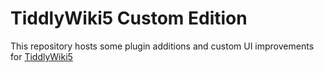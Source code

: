 # TiddlyWiki5 Custom Edition

This repository hosts some plugin additions and custom UI improvements for [TiddlyWiki5](https://github.com/Jermolene/TiddlyWiki5)
